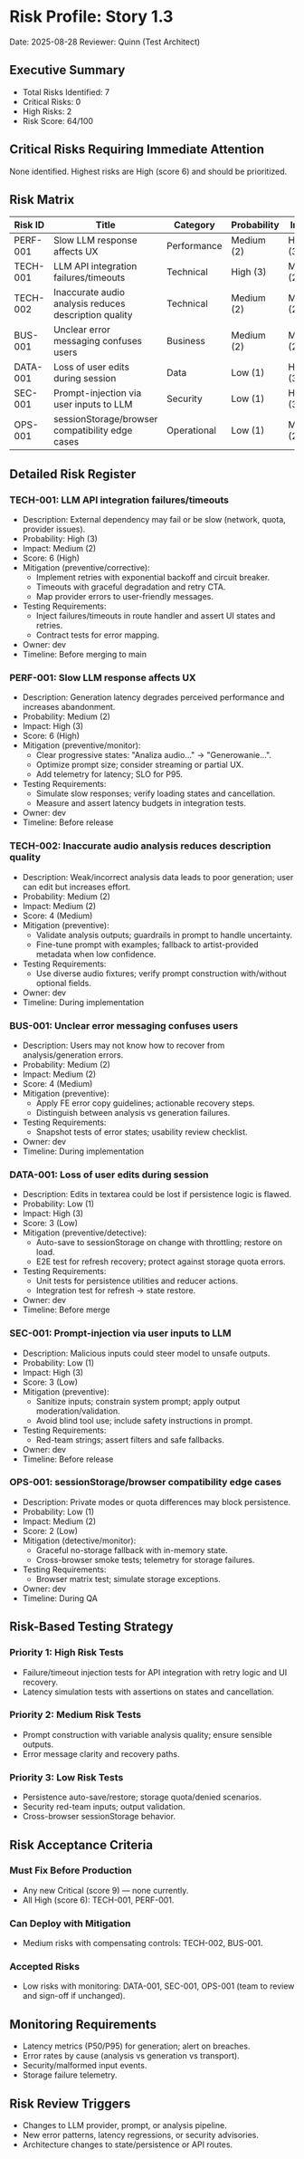 # Risk Profile: Story 1.3

Date: 2025-08-28
Reviewer: Quinn (Test Architect)

## Executive Summary

- Total Risks Identified: 7
- Critical Risks: 0
- High Risks: 2
- Risk Score: 64/100

## Critical Risks Requiring Immediate Attention

None identified. Highest risks are High (score 6) and should be prioritized.

## Risk Matrix

| Risk ID  | Title                                                         | Category    | Probability | Impact | Score | Priority |
|----------|---------------------------------------------------------------|-------------|-------------|--------|-------|----------|
| PERF-001 | Slow LLM response affects UX                                  | Performance | Medium (2)  | High (3) | 6   | High     |
| TECH-001 | LLM API integration failures/timeouts                         | Technical   | High (3)    | Medium (2) | 6  | High     |
| TECH-002 | Inaccurate audio analysis reduces description quality         | Technical   | Medium (2)  | Medium (2) | 4  | Medium   |
| BUS-001  | Unclear error messaging confuses users                        | Business    | Medium (2)  | Medium (2) | 4  | Medium   |
| DATA-001 | Loss of user edits during session                             | Data        | Low (1)     | High (3) | 3   | Low      |
| SEC-001  | Prompt-injection via user inputs to LLM                       | Security    | Low (1)     | High (3) | 3   | Low      |
| OPS-001  | sessionStorage/browser compatibility edge cases               | Operational | Low (1)     | Medium (2) | 2 | Low      |

## Detailed Risk Register

### TECH-001: LLM API integration failures/timeouts
- Description: External dependency may fail or be slow (network, quota, provider issues).
- Probability: High (3)
- Impact: Medium (2)
- Score: 6 (High)
- Mitigation (preventive/corrective):
  - Implement retries with exponential backoff and circuit breaker.
  - Timeouts with graceful degradation and retry CTA.
  - Map provider errors to user-friendly messages.
- Testing Requirements:
  - Inject failures/timeouts in route handler and assert UI states and retries.
  - Contract tests for error mapping.
- Owner: dev
- Timeline: Before merging to main

### PERF-001: Slow LLM response affects UX
- Description: Generation latency degrades perceived performance and increases abandonment.
- Probability: Medium (2)
- Impact: High (3)
- Score: 6 (High)
- Mitigation (preventive/monitor):
  - Clear progressive states: "Analiza audio..." → "Generowanie...".
  - Optimize prompt size; consider streaming or partial UX.
  - Add telemetry for latency; SLO for P95.
- Testing Requirements:
  - Simulate slow responses; verify loading states and cancellation.
  - Measure and assert latency budgets in integration tests.
- Owner: dev
- Timeline: Before release

### TECH-002: Inaccurate audio analysis reduces description quality
- Description: Weak/incorrect analysis data leads to poor generation; user can edit but increases effort.
- Probability: Medium (2)
- Impact: Medium (2)
- Score: 4 (Medium)
- Mitigation (preventive):
  - Validate analysis outputs; guardrails in prompt to handle uncertainty.
  - Fine-tune prompt with examples; fallback to artist-provided metadata when low confidence.
- Testing Requirements:
  - Use diverse audio fixtures; verify prompt construction with/without optional fields.
- Owner: dev
- Timeline: During implementation

### BUS-001: Unclear error messaging confuses users
- Description: Users may not know how to recover from analysis/generation errors.
- Probability: Medium (2)
- Impact: Medium (2)
- Score: 4 (Medium)
- Mitigation (preventive):
  - Apply FE error copy guidelines; actionable recovery steps.
  - Distinguish between analysis vs generation failures.
- Testing Requirements:
  - Snapshot tests of error states; usability review checklist.
- Owner: dev
- Timeline: During implementation

### DATA-001: Loss of user edits during session
- Description: Edits in textarea could be lost if persistence logic is flawed.
- Probability: Low (1)
- Impact: High (3)
- Score: 3 (Low)
- Mitigation (preventive/detective):
  - Auto-save to sessionStorage on change with throttling; restore on load.
  - E2E test for refresh recovery; protect against storage quota errors.
- Testing Requirements:
  - Unit tests for persistence utilities and reducer actions.
  - Integration test for refresh → state restore.
- Owner: dev
- Timeline: Before merge

### SEC-001: Prompt-injection via user inputs to LLM
- Description: Malicious inputs could steer model to unsafe outputs.
- Probability: Low (1)
- Impact: High (3)
- Score: 3 (Low)
- Mitigation (preventive):
  - Sanitize inputs; constrain system prompt; apply output moderation/validation.
  - Avoid blind tool use; include safety instructions in prompt.
- Testing Requirements:
  - Red-team strings; assert filters and safe fallbacks.
- Owner: dev
- Timeline: Before release

### OPS-001: sessionStorage/browser compatibility edge cases
- Description: Private modes or quota differences may block persistence.
- Probability: Low (1)
- Impact: Medium (2)
- Score: 2 (Low)
- Mitigation (detective/monitor):
  - Graceful no-storage fallback with in-memory state.
  - Cross-browser smoke tests; telemetry for storage failures.
- Testing Requirements:
  - Browser matrix test; simulate storage exceptions.
- Owner: dev
- Timeline: During QA

## Risk-Based Testing Strategy

### Priority 1: High Risk Tests
- Failure/timeout injection tests for API integration with retry logic and UI recovery.
- Latency simulation tests with assertions on states and cancellation.

### Priority 2: Medium Risk Tests
- Prompt construction with variable analysis quality; ensure sensible outputs.
- Error message clarity and recovery paths.

### Priority 3: Low Risk Tests
- Persistence auto-save/restore; storage quota/denied scenarios.
- Security red-team inputs; output validation.
- Cross-browser sessionStorage behavior.

## Risk Acceptance Criteria

### Must Fix Before Production
- Any new Critical (score 9) — none currently.
- All High (score 6): TECH-001, PERF-001.

### Can Deploy with Mitigation
- Medium risks with compensating controls: TECH-002, BUS-001.

### Accepted Risks
- Low risks with monitoring: DATA-001, SEC-001, OPS-001 (team to review and sign-off if unchanged).

## Monitoring Requirements
- Latency metrics (P50/P95) for generation; alert on breaches.
- Error rates by cause (analysis vs generation vs transport).
- Security/malformed input events.
- Storage failure telemetry.

## Risk Review Triggers
- Changes to LLM provider, prompt, or analysis pipeline.
- New error patterns, latency regressions, or security advisories.
- Architecture changes to state/persistence or API routes.
